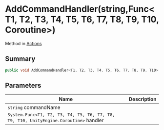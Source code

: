 # AddCommandHandler(string,Func\<T1, T2, T3, T4, T5, T6, T7, T8, T9, T10, Coroutine>)

Method in [Actions](./)

## Summary

```csharp
public void AddCommandHandler<T1, T2, T3, T4, T5, T6, T7, T8, T9, T10>(string commandName, Func<T1, T2, T3, T4, T5, T6, T7, T8, T9, T10, Coroutine> handler);
```

## Parameters

| Name                                                                                  | Description |
| ------------------------------------------------------------------------------------- | ----------- |
| `string` commandName                                                                  |             |
| `System.Func<T1, T2, T3, T4, T5, T6, T7, T8, T9, T10, UnityEngine.Coroutine>` handler |             |

